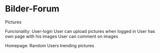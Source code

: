 # Bilder-Forum
Pictures


Funcionality:
  User-login
  User can upload pictures when logged in
  User has own page with his images
  User can comment on images
  
  Homepage:
     Random Users trending pictures
  
  
  
